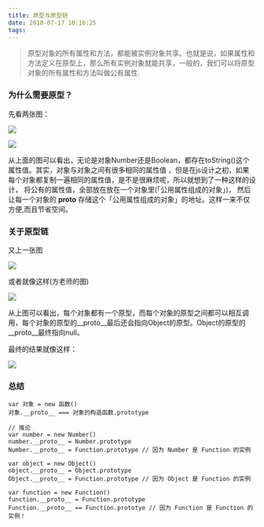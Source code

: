 ```yaml
---
title: 原型与原型链
date: 2018-07-17 10:16:25
tags:
---
```


> 原型对象的所有属性和方法，都能被实例对象共享。也就是说，如果属性和方法定义在原型上，那么所有实例对象就能共享，一般的，我们可以将原型对象的所有属性和方法叫做公有属性.

### 为什么需要原型？

先看两张图：

![](http://wx3.sinaimg.cn/mw690/82dbebd3gy1ftcno8z9pwj208t04kjre.jpg)

![](http://wx1.sinaimg.cn/mw690/82dbebd3gy1ftcow1o04bj208l06r0sw.jpg)


从上面的图可以看出，无论是对象Number还是Boolean，都存在toString()这个属性值。其实，对象与对象之间有很多相同的属性值
，但是在js设计之初，如果每个对象都复制一遍相同的属性值，是不是很麻烦呢，所以就想到了一种这样的设计，
将公有的属性值，全部放在放在一个对象里(「公用属性组成的对象」)，
然后让每一个对象的 __proto__ 存储这个「公用属性组成的对象」的地址。这样一来不仅方便,而且节省空间。



### 关于原型链

又上一张图

![](http://wx3.sinaimg.cn/mw690/82dbebd3gy1ftco994g6oj21kw0pt4oa.jpg)


或者就像这样(方老师的图)

![](http://wx4.sinaimg.cn/mw690/82dbebd3gy1ftcoxo0qb3j21hc0u0naw.jpg)



从上图可以看出，每个对象都有一个原型，而每个对象的原型之间都可以相互调用，每个对象的原型的__proto__最后还会指向Object的原型。Object的原型的__proto__最终指向null。

最终的结果就像这样：

![](http://wx1.sinaimg.cn/mw690/82dbebd3gy1ftconxh0yzj208n02fq2r.jpg)






### 总结


```
var 对象 = new 函数()
对象.__proto__ === 对象的构造函数.prototype

// 推论
var number = new Number()
number.__proto__ = Number.prototype
Number.__proto__ = Function.prototype // 因为 Number 是 Function 的实例

var object = new Object()
object.__proto__ = Object.prototype
Object.__proto__ = Function.prototype // 因为 Object 是 Function 的实例

var function = new Function()
function.__proto__ = Function.prototype
Function.__proto__ == Function.prototye // 因为 Function 是 Function 的实例！
```